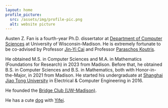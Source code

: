 ```yaml
---
layout: home
profile_picture:
  src: /assets/img/profile-pic.png
  alt: website picture
---
```


<p>
Austen Z. Fan is a fourth-year Ph.D. dissertator at <a href="https://www.cs.wisc.edu/">Department of Computer Sciences</a> at University of Wisconsin-Madison. He is extremely fortunate to be co-advised by Professor <a href="https://pages.cs.wisc.edu/~jyc/">Jin-Yi Cai</a> and Professor <a href="https://pages.cs.wisc.edu/~paris/">Paraschos Koutris</a>.
</p>


<p>
He obtained M.S. in Computer Sciences and M.A. in Mathematics (Foundations for Research) in 2023 from Madison. Before that, he obtained B.S. in Computer Sciences and B.S. in Mathematics, both with Honor-in-the-Major, in 2021 from Madison. He started his undergraduate at <a href="https://www.ji.sjtu.edu.cn/">Shanghai Jiao Tong University</a> in Electrical & Computer Engineering in 2016.
</p>

<p>
He founded the <a href="https://win.wisc.edu/organization/bridge-club">Bridge Club (UW-Madison)</a>. 
</p>

<p>
He has a cute <a href="https://gallon-liu.github.io/">dog</a> with <a href="https://yifei-liu-yl.github.io/">Yifei</a>.
</p>
